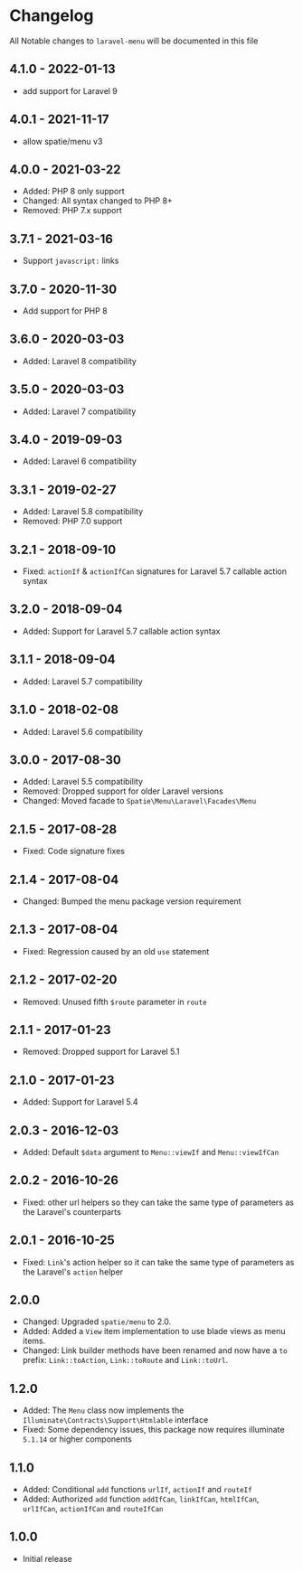 # Changelog

All Notable changes to `laravel-menu` will be documented in this file

## 4.1.0 - 2022-01-13

- add support for Laravel 9

## 4.0.1 - 2021-11-17

- allow spatie/menu v3

## 4.0.0 - 2021-03-22

- Added: PHP 8 only support
- Changed: All syntax changed to PHP 8+
- Removed: PHP 7.x support

## 3.7.1 - 2021-03-16

- Support `javascript:` links

## 3.7.0 - 2020-11-30

- Add support for PHP 8

## 3.6.0 - 2020-03-03

- Added: Laravel 8 compatibility

## 3.5.0 - 2020-03-03

- Added: Laravel 7 compatibility

## 3.4.0 - 2019-09-03

- Added: Laravel 6 compatibility

## 3.3.1 - 2019-02-27

- Added: Laravel 5.8 compatibility
- Removed: PHP 7.0 support

## 3.2.1 - 2018-09-10

- Fixed: `actionIf` & `actionIfCan` signatures for Laravel 5.7 callable action syntax

## 3.2.0 - 2018-09-04

- Added: Support for Laravel 5.7 callable action syntax

## 3.1.1 - 2018-09-04

- Added: Laravel 5.7 compatibility

## 3.1.0 - 2018-02-08

- Added: Laravel 5.6 compatibility

## 3.0.0 - 2017-08-30

- Added: Laravel 5.5 compatibility
- Removed: Dropped support for older Laravel versions
- Changed: Moved facade to `Spatie\Menu\Laravel\Facades\Menu`

## 2.1.5 - 2017-08-28

- Fixed: Code signature fixes

## 2.1.4 - 2017-08-04

- Changed: Bumped the menu package version requirement

## 2.1.3 - 2017-08-04

- Fixed: Regression caused by an old `use` statement

## 2.1.2 - 2017-02-20

- Removed: Unused fifth `$route` parameter in `route`

## 2.1.1 - 2017-01-23

- Removed: Dropped support for Laravel 5.1

## 2.1.0 - 2017-01-23

- Added: Support for Laravel 5.4

## 2.0.3 - 2016-12-03

- Added: Default `$data` argument to `Menu::viewIf` and `Menu::viewIfCan`

## 2.0.2 - 2016-10-26

- Fixed: other url helpers so they can take the same type of parameters as the Laravel's counterparts

## 2.0.1 - 2016-10-25

- Fixed: `Link`'s action helper so it can take the same type of parameters as the Laravel's `action` helper

## 2.0.0

- Changed: Upgraded `spatie/menu` to 2.0.
- Added: Added a `View` item implementation to use blade views as menu items.
- Changed: Link builder methods have been renamed and now have a `to` prefix: `Link::toAction`, `Link::toRoute` and `Link::toUrl`.

## 1.2.0

- Added: The `Menu` class now implements the `Illuminate\Contracts\Support\Htmlable` interface
- Fixed: Some dependency issues, this package now requires illuminate `5.1.14` or higher components

## 1.1.0

- Added: Conditional `add` functions `urlIf`, `actionIf` and `routeIf`
- Added: Authorized `add` function `addIfCan`, `linkIfCan`, `htmlIfCan`, `urlIfCan`, `actionIfCan` and `routeIfCan`

## 1.0.0

- Initial release

